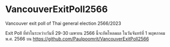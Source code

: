 # VancouverExitPoll2566
Vancouver exit poll of Thai general election 2566/2023

Exit Poll ที่ทำในระหว่างวันที่ 29-30 เมษายน 2566 นี้จะอัพโหลดผล
ในวันจันทร์ที่ 1 พฤษภาคม พ.ศ. 2566
บน https://github.com/Paulpoomrit/VancouverExitPoll2566
